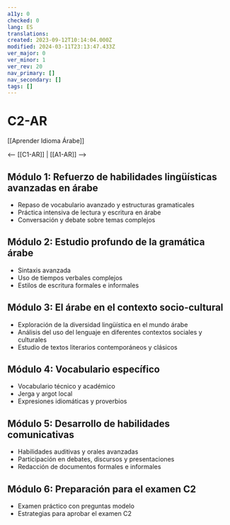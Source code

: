 ```yaml
---
a11y: 0
checked: 0
lang: ES
translations: 
created: 2023-09-12T10:14:04.000Z
modified: 2024-03-11T23:13:47.433Z
ver_major: 0
ver_minor: 1
ver_rev: 20
nav_primary: []
nav_secondary: []
tags: []
---
```

# C2-AR

[[Aprender Idioma Árabe]]

<-- [[C1-AR]] | [[A1-AR]] -->

## Módulo 1: Refuerzo de habilidades lingüísticas avanzadas en árabe

- Repaso de vocabulario avanzado y estructuras gramaticales
- Práctica intensiva de lectura y escritura en árabe
- Conversación y debate sobre temas complejos

## Módulo 2: Estudio profundo de la gramática árabe

- Sintaxis avanzada
- Uso de tiempos verbales complejos
- Estilos de escritura formales e informales

## Módulo 3: El árabe en el contexto socio-cultural 

- Exploración de la diversidad lingüística en el mundo árabe
- Análisis del uso del lenguaje en diferentes contextos sociales y culturales
- Estudio de textos literarios contemporáneos y clásicos

## Módulo 4: Vocabulario específico 

- Vocabulario técnico y académico 
- Jerga y argot local 
- Expresiones idiomáticas y proverbios 

## Módulo 5: Desarrollo de habilidades comunicativas 

- Habilidades auditivas y orales avanzadas 
- Participación en debates, discursos y presentaciones 
- Redacción de documentos formales e informales 

## Módulo 6: Preparación para el examen C2

- Examen práctico con preguntas modelo 
- Estrategias para aprobar el examen C2 

